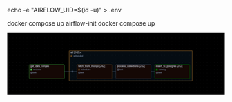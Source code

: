 echo -e "AIRFLOW_UID=$(id -u)" > .env

docker compose up airflow-init
docker compose up




![alt text](image.png)